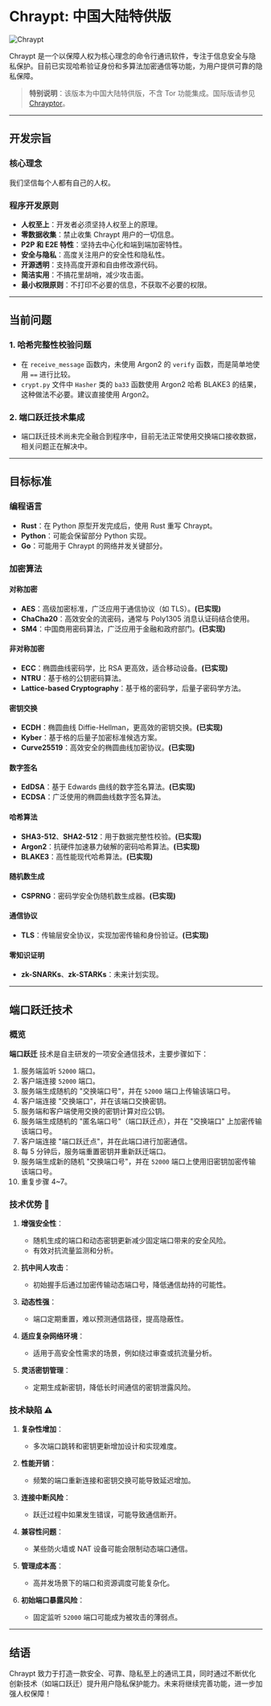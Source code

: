 # Chraypt: 中国大陆特供版

![Chraypt](https://github.com/user-attachments/assets/da9b0294-479e-4814-a377-a934ef4ee8b6)

Chraypt 是一个以保障人权为核心理念的命令行通讯软件，专注于信息安全与隐私保护。目前已实现哈希验证身份和多算法加密通信等功能，为用户提供可靠的隐私保障。

> **特别说明**：该版本为中国大陆特供版，不含 Tor 功能集成。国际版请参见 [Chrayptor](https://github.com/nitsc/chrayptor)。

---

## 开发宗旨

### 核心理念
我们坚信每个人都有自己的人权。

### 程序开发原则
- **人权至上**：开发者必须坚持人权至上的原理。
- **零数据收集**：禁止收集 Chraypt 用户的一切信息。
- **P2P 和 E2E 特性**：坚持去中心化和端到端加密特性。
- **安全与隐私**：高度关注用户的安全性和隐私性。
- **开源透明**：支持高度开源和自由修改源代码。
- **简洁实用**：不搞花里胡哨，减少攻击面。
- **最小权限原则**：不打印不必要的信息，不获取不必要的权限。

---

## 当前问题

### 1. 哈希完整性校验问题
- 在 `receive_message` 函数内，未使用 Argon2 的 `verify` 函数，而是简单地使用 `==` 进行比较。
- `crypt.py` 文件中 `Hasher` 类的 `ba33` 函数使用 Argon2 哈希 BLAKE3 的结果，这种做法不必要。建议直接使用 Argon2。

### 2. 端口跃迁技术集成
- 端口跃迁技术尚未完全融合到程序中，目前无法正常使用交换端口接收数据，相关问题正在解决中。

---

## 目标标准

### 编程语言
- **Rust**：在 Python 原型开发完成后，使用 Rust 重写 Chraypt。
- **Python**：可能会保留部分 Python 实现。
- **Go**：可能用于 Chraypt 的网络并发关键部分。

### 加密算法

#### 对称加密
- **AES**：高级加密标准，广泛应用于通信协议（如 TLS）。**(已实现)**
- **ChaCha20**：高效安全的流密码，通常与 Poly1305 消息认证码结合使用。
- **SM4**：中国商用密码算法，广泛应用于金融和政府部门。**(已实现)**

#### 非对称加密
- **ECC**：椭圆曲线密码学，比 RSA 更高效，适合移动设备。**(已实现)**
- **NTRU**：基于格的公钥密码算法。
- **Lattice-based Cryptography**：基于格的密码学，后量子密码学方法。

#### 密钥交换
- **ECDH**：椭圆曲线 Diffie-Hellman，更高效的密钥交换。**(已实现)**
- **Kyber**：基于格的后量子加密标准候选方案。
- **Curve25519**：高效安全的椭圆曲线加密协议。**(已实现)**

#### 数字签名
- **EdDSA**：基于 Edwards 曲线的数字签名算法。**(已实现)**
- **ECDSA**：广泛使用的椭圆曲线数字签名算法。

#### 哈希算法
- **SHA3-512**、**SHA2-512**：用于数据完整性校验。**(已实现)**
- **Argon2**：抗硬件加速暴力破解的密码哈希算法。**(已实现)**
- **BLAKE3**：高性能现代哈希算法。**(已实现)**

#### 随机数生成
- **CSPRNG**：密码学安全伪随机数生成器。**(已实现)**

#### 通信协议
- **TLS**：传输层安全协议，实现加密传输和身份验证。**(已实现)**

#### 零知识证明
- **zk-SNARKs**、**zk-STARKs**：未来计划实现。

---

## 端口跃迁技术

### 概览
**端口跃迁** 技术是自主研发的一项安全通信技术，主要步骤如下：

1. 服务端监听 `52000` 端口。
2. 客户端连接 `52000` 端口。
3. 服务端生成随机的 "交换端口号"，并在 `52000` 端口上传输该端口号。
4. 客户端连接 "交换端口"，并在该端口交换密钥。
5. 服务端和客户端使用交换的密钥计算对应公钥。
6. 服务端生成随机的 "匿名端口号"（端口跃迁点），并在 "交换端口" 上加密传输该端口号。
7. 客户端连接 "端口跃迁点"，并在此端口进行加密通信。
8. 每 5 分钟后，服务端重置密钥并重新跃迁端口。
9. 服务端生成新的随机 "交换端口号"，并在 `52000` 端口上使用旧密钥加密传输该端口号。
10. 重复步骤 4~7。

### 技术优势 🌟

1. **增强安全性**：
   - 随机生成的端口和动态密钥更新减少固定端口带来的安全风险。
   - 有效对抗流量监测和分析。

2. **抗中间人攻击**：
   - 初始握手后通过加密传输动态端口号，降低通信劫持的可能性。

3. **动态性强**：
   - 端口定期重置，难以预测通信路径，提高隐蔽性。

4. **适应复杂网络环境**：
   - 适用于高安全性需求的场景，例如绕过审查或抗流量分析。

5. **灵活密钥管理**：
   - 定期生成新密钥，降低长时间通信的密钥泄露风险。

### 技术缺陷 ⚠️

1. **复杂性增加**：
   - 多次端口跳转和密钥更新增加设计和实现难度。

2. **性能开销**：
   - 频繁的端口重新连接和密钥交换可能导致延迟增加。

3. **连接中断风险**：
   - 跃迁过程中如果发生错误，可能导致通信断开。

4. **兼容性问题**：
   - 某些防火墙或 NAT 设备可能会限制动态端口通信。

5. **管理成本高**：
   - 高并发场景下的端口和资源调度可能复杂化。

6. **初始端口暴露风险**：
   - 固定监听 `52000` 端口可能成为被攻击的薄弱点。

---

## 结语

Chraypt 致力于打造一款安全、可靠、隐私至上的通讯工具，同时通过不断优化创新技术（如端口跃迁）提升用户隐私保护能力。未来将继续完善功能，进一步加强人权保障！

